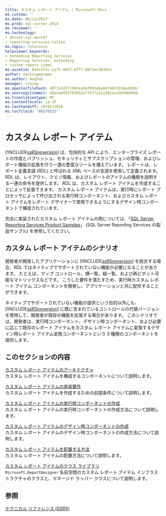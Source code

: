 ```yaml
---
title: カスタム レポート アイテム | Microsoft Docs
ms.custom: ''
ms.date: 06/13/2017
ms.prod: sql-server-2014
ms.reviewer: ''
ms.technology:
- docset-sql-devref
- reporting-services-native
ms.topic: reference
helpviewer_keywords:
- extending Reporting Services
- Reporting Services, extending
- custom report items
ms.assetid: 64dcaf2c-1af5-4937-8ff7-98f1ec3b367e
author: markingmyname
ms.author: maghan
manager: craigg
ms.openlocfilehash: 4877a3d57c0b5ea56f991eba60f4023336ed859c
ms.sourcegitcommit: 3da2edf82763852cff6772a1a282ace3034b4936
ms.translationtype: MT
ms.contentlocale: ja-JP
ms.lasthandoff: 10/02/2018
ms.locfileid: "48179532"
---
```

# <a name="custom-report-items"></a>カスタム レポート アイテム
  [!INCLUDE[ssRSnoversion](../../includes/ssrsnoversion-md.md)] は、包括的な API により、エンタープライズ レポートの作成とパブリッシュ、セキュリティとサブスクリプションの管理、およびレポート機能の拡張を行う一連の豊富なツールを備えています。 レポートは、レポート定義言語 (RDL) と呼ばれる XML ベースの言語を使用して定義されます。 RDL は、レイアウト、クエリ情報、およびレポートのアイテムの種類を説明する一連の命令を提供します。 RDL は、カスタム レポート アイテムを作成することによって拡張できます。 カスタム レポート アイテムは、実行時にレポート プロセッサによって呼び出される実行時コンポーネント、およびカスタム レポート アイテムをレポート デザイナーで使用できるようにするデザイン時コンポーネントで構成されています。  
  
 完全に実装されたカスタム レポート アイテムの例については、「[SQL Server Reporting Services Product Samples](http://go.microsoft.com/fwlink/?LinkId=177889)」 (SQL Server Reporting Services の製品サンプル) を参照してください。  
  
## <a name="custom-report-item-scenarios"></a>カスタム レポート アイテムのシナリオ  
 開発者が開発したアプリケーションに [!INCLUDE[ssRSnoversion](../../includes/ssrsnoversion-md.md)] を統合する場合、RDL ではネイティブでサポートされていない機能が必要になることがあります。 たとえば、マップ コントロール、横一覧、縦一覧、および再ピボット可能なマトリックスなどです。 こうした要件を満たすため、実行時カスタム レポート アイテム コンポーネントを開発し、アプリケーションと共に配布することができます。  
  
 ネイティブでサポートされていない機能の提供という目的以外にも、[!INCLUDE[ssRSnoversion](../../includes/ssrsnoversion-md.md)] に既に含まれているコントロールの代替バージョンを使用して、開発者が既存の機能を拡張する場合があります。 このシナリオでは、開発者は、実行時コンポーネント、デザイン時コンポーネント、および必要に応じて既存のレポート アイテムをカスタム レポート アイテムに変換するデザイン時レポート アイテム変換コンポーネントという 3 種類のコンポーネントを提供します。  
  
## <a name="in-this-section"></a>このセクションの内容  
 [カスタム レポート アイテムのアーキテクチャ](custom-report-item-architecture.md)  
 カスタム レポート アイテムを構成するコンポーネントについて説明します。  
  
 [カスタム レポート アイテムの実装要件](custom-report-item-implementation-requirements.md)  
 カスタム レポート アイテムを作成するための前提条件について説明します。  
  
 [カスタム レポート アイテムの実行時コンポーネントの作成](creating-a-custom-report-item-run-time-component.md)  
 カスタム レポート アイテムの実行時コンポーネントの作成方法について説明します。  
  
 [カスタム レポート アイテムのデザイン時コンポーネントの作成](creating-a-custom-report-item-design-time-component.md)  
 カスタム レポート アイテムのデザイン時コンポーネントの作成方法について説明します。  
  
 [カスタム レポート アイテムを配置する方法](how-to-deploy-a-custom-report-item.md)  
 カスタム レポート アイテムの配置方法について説明します。  
  
 [カスタム レポート アイテムのクラス ライブラリ](custom-report-item-class-libraries.md)  
 `Microsoft.ReportDesigner` 名前空間のカスタム レポート アイテム インフラストラクチャのクラスと、マネージド ラッパー クラスについて説明します。  
  
## <a name="see-also"></a>参照  
 [テクニカル リファレンス (SSRS)](../technical-reference-ssrs.md)  
  
  
